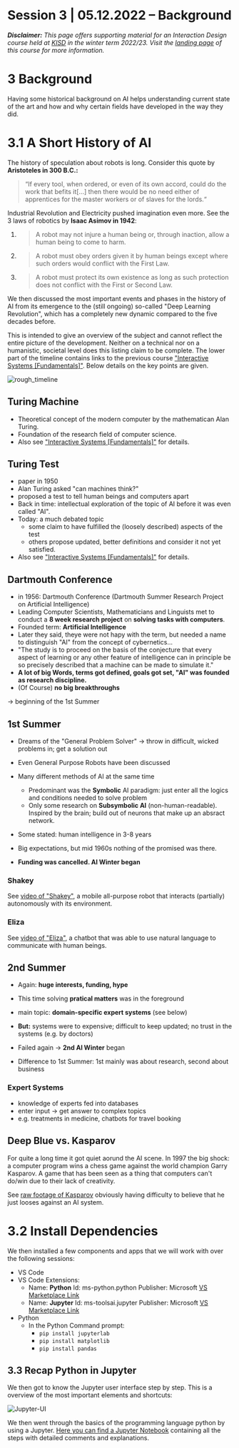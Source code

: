 # Session 3 | 05.12.2022 – Background

***Disclaimer:*** *This page offers supporting material for an Interaction Design course held at [KISD](https://kisd.de) in the winter term 2022/23. Visit the [landing page](https://github.com/KISDinteractive/fundamentals22w) of this course for more information.*

# 3 Background

Having some historical background on AI helps understanding current state of the art and how and why certain fields have developed in the way they did.

# 3.1 A Short History of AI

The history of speculation about robots is long. Consider this quote by **Aristoteles in 300 B.C.:**

> “If every tool, when ordered, or even of its own accord, could do the work that befits it[…] then there would be no need either of apprentices for the master workers or of slaves for the lords.“

Industrial Revolution and Electricity pushed imagination even more. See the 3 laws of robotics by **Isaac Asimov in 1942**:

1. > A robot may not injure a human being or, through inaction, allow a human being to come to harm.

2. > A robot must obey orders given it by human beings except where such orders would conflict with the First Law.

3. > A robot must protect its own existence as long as such protection does not conflict with the First or Second Law.



We then discussed the most important events and phases in the history of AI from its emergence to the (still ongoing) so-called "Deep Learning Revolution", which has a completely new dynamic compared to the five decades before.

This is intended to give an overview of the subject and cannot reflect the entire picture of the development. Neither on a technical nor on a humanistic, societal level does this listing claim to be complete. The lower part of the timeline contains links to the previous course ["Interactive Systems [Fundamentals]"](https://github.com/KISDinteractive/fundamentals22w). Below details on the key points are given.

![rough_timeline](img/rough_timeline.jpg)



## Turing Machine

- Theoretical concept of the modern computer by the mathematican Alan Turing.
- Foundation of the research field of computer science. 
- Also see ["Interactive Systems [Fundamentals]"](https://github.com/KISDinteractive/fundamentals22w) for details.

## Turing Test

- paper in 1950 
- Alan Turing asked "can machines think?" 
- proposed a test to tell human beings and computers apart
- Back in time: intellectual exploration of the topic of AI before it was even called "AI". 
- Today: a much debated topic
  - some claim to have fulfilled the (loosely described) aspects of the test
  - others propose updated, better definitions and consider it not yet satisfied. 
- Also see ["Interactive Systems [Fundamentals]"](https://github.com/KISDinteractive/fundamentals22w) for details.



## Dartmouth Conference

- in 1956: Dartmouth Conference (Dartmouth Summer Research Project on Artificial Intelligence)
- Leading Computer Scientists, Mathematicians and Linguists met to conduct a **8 week research project** on **solving tasks with computers**.
- Founded term: **Artificial Intelligence**
- Later they said, theye were not hapy with the term, but needed a name to distinguish "AI" from the concept of cybernetics...
- "The study is to proceed on the basis of the conjecture that every aspect of learning or any other feature of intelligence can in principle be so precisely described that a machine can be made to simulate it."
- **A lot of big Words, terms got defined, goals got set, "AI" was founded as research discipline.**
- (Of Course) **no big breakthroughs**

→ beginning of the 1st Summer

## 1st Summer

- Dreams of the "General Problem Solver" → throw in difficult, wicked problems in; get a solution out

- Even General Purpose Robots have been discussed
- Many different methods of AI at the same time
  - Predominant was the **Symbolic** AI paradigm: just enter all the logics and conditions needed to solve problem
  - Only some research on **Subsymbolic AI** (non-human-readable). Inspired by the brain; build out of neurons that make up an absract network.
- Some stated: human intelligence in 3-8 years
- Big expectations, but mid 1960s nothing of the promised was there.
- **Funding was cancelled. AI Winter began**

### Shakey

See [video of "Shakey"](https://youtu.be/GmU7SimFkpU?t=105),  a mobile all-purpose robot that interacts (partially) autonomously with its environment.

### Eliza

See [video of "Eliza"](https://youtu.be/GmU7SimFkpU?t=105), a chatbot that was able to use natural language to communicate with human beings.

## 2nd Summer

- Again: **huge interests, funding, hype**

- This time solving **pratical matters** was in the foreground

- main topic: **domain-specific expert systems** (see below)

- **But:** systems were to expensive; difficult to keep updated; no trust in the systems (e.g. by doctors)

- Failed again → **2nd AI Winter** began

- Difference to 1st Summer: 1st mainly was about research, second about business

### Expert Systems

- knowledge of experts fed into databases
- enter input -> get answer to complex topics
- e.g. treatments in medicine, chatbots for travel booking

## Deep Blue vs. Kasparov

For quite a long time it got quiet aorund the AI scene. In 1997 the big shock: a computer program wins a chess game against the world champion Garry Kasparov. A game that has been seen as a thing that computers can't do/win due to their lack of creativity.

See [raw footage of Kasparov](https://www.youtube.com/watch?v=aNpv3LfCUa4) obviously having difficulty to believe that he just looses against an AI system.

# 3.2 Install Dependencies

We then installed a few components and apps that we will work with over the following sessions:

- VS Code
- VS Code Extensions:
  - Name: **Python**
    Id: ms-python.python
    Publisher: Microsoft
    [VS Marketplace Link](https://marketplace.visualstudio.com/items?itemName=ms-python.python)
  - Name: **Jupyter**
    Id: ms-toolsai.jupyter
    Publisher: Microsoft
    [VS Marketplace Link](https://marketplace.visualstudio.com/items?itemName=ms-toolsai.jupyter)
- Python 
  - In the Python Command prompt:
    - `pip install jupyterlab`
    - `pip install matplotlib`
    - `pip install pandas`



## 3.3 Recap Python in Jupyter

We then got to know the Jupyter user interface step by step. This is a overview of the most important elements and shortcuts:

![Jupyter-UI](img/Jupyter-UI.png)



We then went through the basics of the programming language python by using a Jupyter. [Here you can find a Jupyter Notebook](src/Jupyter_Basics.ipynb) containing all the steps with detailed comments and explanations.
